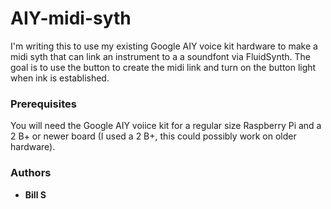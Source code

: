 # AIY-midi-syth

I'm writing this to use my existing Google AIY voice kit hardware to make a midi syth that can link an instrument to a a soundfont via FluidSynth. The goal is to use the button to create the midi link and turn on the button light when ink is established.


### Prerequisites

You will need the Google AIY voiice kit for a regular size Raspberry Pi and a 2 B+ or newer board (I used a 2 B+, this could possibly work on older hardware).


### Authors

* **Bill S** 



